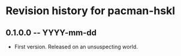 # Revision history for pacman-hskl

## 0.1.0.0  -- YYYY-mm-dd

* First version. Released on an unsuspecting world.
